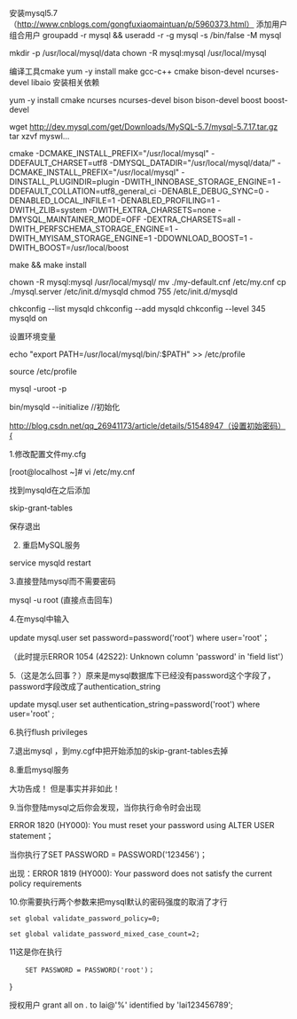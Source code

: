 安装mysql5.7（http://www.cnblogs.com/gongfuxiaomaintuan/p/5960373.html）
添加用户组合用户
groupadd -r mysql && useradd -r -g mysql -s /bin/false -M mysql

mkdir -p /usr/local/mysql/data
chown -R mysql:mysql /usr/local/mysql

编译工具cmake
yum -y install make gcc-c++ cmake bison-devel ncurses-devel libaio
安装相关依赖

 

yum -y install cmake ncurses ncurses-devel bison bison-devel boost boost-devel

wget http://dev.mysql.com/get/Downloads/MySQL-5.7/mysql-5.7.17.tar.gz
tar xzvf myswl...

cmake -DCMAKE_INSTALL_PREFIX="/usr/local/mysql" -DDEFAULT_CHARSET=utf8 -DMYSQL_DATADIR="/usr/local/mysql/data/" -DCMAKE_INSTALL_PREFIX="/usr/local/mysql" -DINSTALL_PLUGINDIR=plugin -DWITH_INNOBASE_STORAGE_ENGINE=1 -DDEFAULT_COLLATION=utf8_general_ci -DENABLE_DEBUG_SYNC=0 -DENABLED_LOCAL_INFILE=1 -DENABLED_PROFILING=1 -DWITH_ZLIB=system -DWITH_EXTRA_CHARSETS=none -DMYSQL_MAINTAINER_MODE=OFF -DEXTRA_CHARSETS=all -DWITH_PERFSCHEMA_STORAGE_ENGINE=1 -DWITH_MYISAM_STORAGE_ENGINE=1 -DDOWNLOAD_BOOST=1 -DWITH_BOOST=/usr/local/boost

make && make install

chown -R mysql:mysql /usr/local/mysql/
 mv ./my-default.cnf /etc/my.cnf
cp ./mysql.server /etc/init.d/mysqld
chmod 755 /etc/init.d/mysqld

 chkconfig --list mysqld
chkconfig --add mysqld
chkconfig --level 345 mysqld on

设置环境变量

echo "export PATH=/usr/local/mysql/bin/:$PATH" >> /etc/profile

source /etc/profile

mysql -uroot -p

bin/mysqld --initialize //初始化  

http://blog.csdn.net/qq_26941173/article/details/51548947（设置初始密码）{

1.修改配置文件my.cfg

[root@localhost ~]# vi /etc/my.cnf

找到mysqld在之后添加

skip-grant-tables

保存退出

2. 重启MySQL服务

service  mysqld  restart

3.直接登陆mysql而不需要密码

 mysql -u root   (直接点击回车)

4.在mysql中输入

update mysql.user  set password=password('root') where user='root'；

（此时提示ERROR 1054 (42S22): Unknown column 'password' in 'field list'）

5.（这是怎么回事？）原来是mysql数据库下已经没有password这个字段了，password字段改成了authentication_string

update mysql.user set authentication_string=password('root') where user='root' ;

6.执行flush
 privileges

7.退出mysql
 ，到my.cgf中把开始添加的skip-grant-tables去掉

8.重启mysql服务

大功告成！
 但是事实并非如此！

9.当你登陆mysql之后你会发现，当你执行命令时会出现

ERROR
 1820 (HY000): You must reset your password using ALTER USER statement；

当你执行了SET PASSWORD
 = PASSWORD('123456')；

出现：ERROR
 1819 (HY000): Your password does not satisfy the current policy requirements

10.你需要执行两个参数来把mysql默认的密码强度的取消了才行

 	set global validate_password_policy=0;

	set global validate_password_mixed_case_count=2;

11这是你在执行

        SET PASSWORD = PASSWORD('root')；


}

授权用户
grant all on *.* to lai@'%' identified by 'lai123456789';
